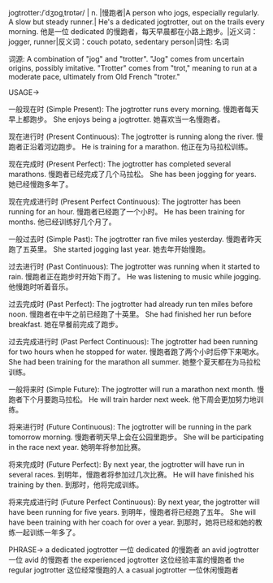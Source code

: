 jogtrotter:/ˈdʒɒɡˌtrɒtər/ | n. |慢跑者|A person who jogs, especially regularly.  A slow but steady runner.| He's a dedicated jogtrotter, out on the trails every morning. 他是一位 dedicated 的慢跑者，每天早晨都在小路上跑步。|近义词：jogger, runner|反义词：couch potato, sedentary person|词性: 名词

词源:  A combination of "jog" and "trotter". "Jog" comes from uncertain origins, possibly imitative.  "Trotter" comes from "trot," meaning to run at a moderate pace, ultimately from Old French "troter."

USAGE->

一般现在时 (Simple Present):
The jogtrotter runs every morning. 慢跑者每天早上都跑步。
She enjoys being a jogtrotter. 她喜欢当一名慢跑者。

现在进行时 (Present Continuous):
The jogtrotter is running along the river. 慢跑者正沿着河边跑步。
He is training for a marathon. 他正在为马拉松训练。

现在完成时 (Present Perfect):
The jogtrotter has completed several marathons. 慢跑者已经完成了几个马拉松。
She has been jogging for years. 她已经慢跑多年了。

现在完成进行时 (Present Perfect Continuous):
The jogtrotter has been running for an hour. 慢跑者已经跑了一个小时。
He has been training for months. 他已经训练好几个月了。

一般过去时 (Simple Past):
The jogtrotter ran five miles yesterday. 慢跑者昨天跑了五英里。
She started jogging last year. 她去年开始慢跑。

过去进行时 (Past Continuous):
The jogtrotter was running when it started to rain.  慢跑者正在跑步时开始下雨了。
He was listening to music while jogging. 他慢跑时听着音乐。

过去完成时 (Past Perfect):
The jogtrotter had already run ten miles before noon. 慢跑者在中午之前已经跑了十英里。
She had finished her run before breakfast. 她在早餐前完成了跑步。

过去完成进行时 (Past Perfect Continuous):
The jogtrotter had been running for two hours when he stopped for water. 慢跑者跑了两个小时后停下来喝水。
She had been training for the marathon all summer. 她整个夏天都在为马拉松训练。

一般将来时 (Simple Future):
The jogtrotter will run a marathon next month. 慢跑者下个月要跑马拉松。
He will train harder next week. 他下周会更加努力地训练。

将来进行时 (Future Continuous):
The jogtrotter will be running in the park tomorrow morning. 慢跑者明天早上会在公园里跑步。
She will be participating in the race next year. 她明年将参加比赛。

将来完成时 (Future Perfect):
By next year, the jogtrotter will have run in several races. 到明年，慢跑者将参加过几次比赛。
He will have finished his training by then. 到那时，他将完成训练。

将来完成进行时 (Future Perfect Continuous):
By next year, the jogtrotter will have been running for five years.  到明年，慢跑者将已经跑了五年。
She will have been training with her coach for over a year. 到那时，她将已经和她的教练一起训练一年多了。


PHRASE->
a dedicated jogtrotter  一位 dedicated 的慢跑者
an avid jogtrotter 一位 avid 的慢跑者
the experienced jogtrotter  这位经验丰富的慢跑者
the regular jogtrotter  这位经常慢跑的人
a casual jogtrotter  一位休闲慢跑者
